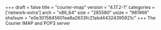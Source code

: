 +++
draft = false
title = "courier-imap"
version = "4.17.2-1"
categories = ['network-extra']
arch = "x86_64"
size = "285580"
usize = "981966"
sha1sum = "e0e3015845601ea8a2633fc21abd44324395921c"
+++
The Courier IMAP and POP3 server
